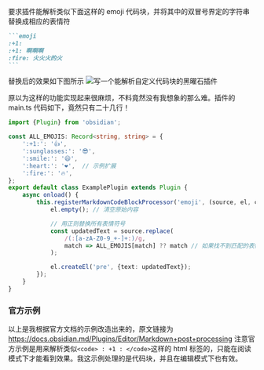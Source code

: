要求插件能解析类似下面这样的 emoji 代码块，并将其中的双冒号界定的字符串替换成相应的表情符
````markdown
```emoji
:+1: 
:+1: 啊啊啊
:fire: 火火火的火
```
````

替换后的效果如下图所示
![写一个能解析自定义代码块的黑曜石插件](https://cdn.learnku.com/uploads/images/202412/28/24833/i0gX23m1an.png!large)

原以为这样的功能实现起来很麻烦，不料竟然没有我想象的那么难。插件的 main.ts 代码如下，竟然只有二十几行！
```ts
import {Plugin} from 'obsidian';

const ALL_EMOJIS: Record<string, string> = {
    ':+1:': '👍',
    ':sunglasses:': '😎',
    ':smile:': '😄',
    ':heart:': '❤️',  // 示例扩展
    ':fire:': '🔥',
};
export default class ExamplePlugin extends Plugin {
    async onload() {
        this.registerMarkdownCodeBlockProcessor('emoji', (source, el, ctx) => {
            el.empty(); // 清空原始内容

            // 用正则替换所有表情符号
            const updatedText = source.replace(
                /(:[a-zA-Z0-9_+-]+:)/g,
                match => ALL_EMOJIS[match] ?? match // 如果找不到匹配的表情，就返回原始文本
            );

            el.createEl('pre', {text: updatedText});
        });
    }
}
```

### 官方示例
以上是我根据官方文档的示例改造出来的，原文链接为 https://docs.obsidian.md/Plugins/Editor/Markdown+post+processing 
注意官方示例是用来解析类似`<code> : +1 : </code>`这样的 html 标签的，只能在阅读模式下才能看到效果。我这示例处理的是代码块，并且在编辑模式下也有效。
